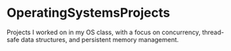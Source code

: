 # OperatingSystemsProjects
Projects I worked on in my OS class, with a focus on concurrency, thread-safe data structures, and persistent memory management.
